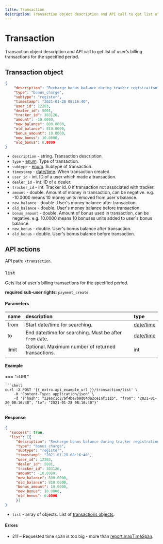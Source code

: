 ```yaml
---
title: Transaction
description: Transaction object description and API call to get list of user's billing transactions for the specified period.
---
```


# Transaction

Transaction object description and API call to get list of user's billing transactions for the specified period.


## Transaction object

```json
{
    "description": "Recharge bonus balance during tracker registration",
    "type": "bonus_charge",
    "subtype": "register",
    "timestamp": "2021-01-28 08:16:40",
    "user_id": 12203,
    "dealer_id": 5001,
    "tracker_id": 303126,
    "amount": -10.0000,
    "new_balance": 800.0000,
    "old_balance": 810.0000,
    "bonus_amount": 10.0000,
    "new_bonus": 10.0000,
    "old_bonus": 0.0000
}
```

* `description` - string. Transaction description.
* `type` - [enum](../../getting-started/introduction.md#data-types). Type of transaction.
* `subtype` - [enum](../../getting-started/introduction.md#data-types). Subtype of transaction.
* `timestamp` - [date/time](../../getting-started/introduction.md#data-types). When transaction created.
* `user_id` - int. ID of a user which made a transaction.
* `dealer_id` - int. ID of a dealer.
* `tracker_id` - int. Tracker id. 0 if transaction not associated with tracker.
* `amount` - double. Amount of money in transaction, can be negative. e.g. -10.0000 means 10 money units removed from user`s balance.
* `new_balance` - double. User's money balance after transaction.
* `old_balance` - double. User's money balance before transaction.
* `bonus_amount` - double. Amount of bonus used in transaction, can be negative. e.g. 10.0000 means 10 bonuses units added to user`s bonus balance.
* `new_bonus` - double. User's bonus balance after transaction.
* `old_bonus` - double. User's bonus balance before transaction.


## API actions

API path: `/transaction`.

### `list`

Gets list of user's billing transactions for the specified period.

**required sub-user rights**: `payment_create`.

#### Parameters

| name  | description                                             | type                                             |
|:------|:--------------------------------------------------------|:-------------------------------------------------|
| from  | Start date/time for searching.                          | [date/time](../../getting-started/introduction.md#data-types) |
| to    | End date/time for searching. Must be after `from` date. | [date/time](../../getting-started/introduction.md#data-types) |
| limit | Optional. Maximum number of returned transactions.      | int                                              |

#### Example

=== "cURL"

    ```shell
    curl -X POST '{{ extra.api_example_url }}/transaction/list' \
        -H 'Content-Type: application/json' \
        -d '{"hash": "22eac1c27af4be7b9d04da2ce1af111b", "from": "2021-01-20 08:16:40", "to": "2021-01-28 08:16:40"}'
    ```

#### Response

```json
{
  "success": true,
  "list": [{
     "description": "Recharge bonus balance during tracker registration",
     "type": "bonus_charge",
     "subtype": "register",
     "timestamp": "2021-01-28 08:16:40",
     "user_id": 12203,
     "dealer_id": 5001,
     "tracker_id": 303126,
     "amount": -10.0000,
     "new_balance": 800.0000,
     "old_balance": 810.0000,
     "bonus_amount": 10.0000,
     "new_bonus": 10.0000,
     "old_bonus": 0.0000
     }]
}
```

* `list` - array of objects. List of [transactions objects](#transaction-object).

#### Errors

* 211 – Requested time span is too big - more than [report.maxTimeSpan](../commons/dealer.md).
